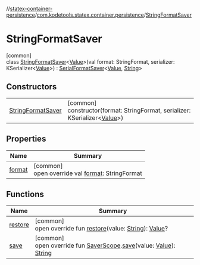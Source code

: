 //[statex-container-persistence](../../../index.md)/[com.kodetools.statex.container.persistence](../index.md)/[StringFormatSaver](index.md)

# StringFormatSaver

[common]\
class [StringFormatSaver](index.md)&lt;[Value](index.md)&gt;(val format: StringFormat, serializer: KSerializer&lt;[Value](index.md)&gt;) : [SerialFormatSaver](../-serial-format-saver/index.md)&lt;[Value](index.md), [String](https://kotlinlang.org/api/core/kotlin-stdlib/kotlin/-string/index.html)&gt;

## Constructors

| | |
|---|---|
| [StringFormatSaver](-string-format-saver.md) | [common]<br>constructor(format: StringFormat, serializer: KSerializer&lt;[Value](index.md)&gt;) |

## Properties

| Name | Summary |
|---|---|
| [format](format.md) | [common]<br>open override val [format](format.md): StringFormat |

## Functions

| Name | Summary |
|---|---|
| [restore](restore.md) | [common]<br>open override fun [restore](restore.md)(value: [String](https://kotlinlang.org/api/core/kotlin-stdlib/kotlin/-string/index.html)): [Value](index.md)? |
| [save](save.md) | [common]<br>open override fun [SaverScope](https://developer.android.com/reference/kotlin/androidx/compose/runtime/saveable/SaverScope.html).[save](save.md)(value: [Value](index.md)): [String](https://kotlinlang.org/api/core/kotlin-stdlib/kotlin/-string/index.html) |
